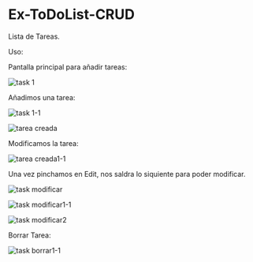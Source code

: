 # Ex-ToDoList-CRUD

Lista de Tareas.

Uso:

Pantalla principal para añadir tareas:

![task 1](https://github.com/j1t077/Ex-ToDoList-CRUD/assets/96486397/8c2c02a9-0540-4a68-81ca-05a8d9a66ebb)


Añadimos una tarea:

![task 1-1](https://github.com/j1t077/Ex-ToDoList-CRUD/assets/96486397/d4781dc6-a657-4571-b076-0a1c07c51893)


![tarea creada](https://github.com/j1t077/Ex-ToDoList-CRUD/assets/96486397/3d313821-4656-4f6d-b2c4-438bc6daf7d2)


Modificamos la tarea:

![tarea creada1-1](https://github.com/j1t077/Ex-ToDoList-CRUD/assets/96486397/471e60d6-314f-4ea6-a997-2c487d6d90ad)


Una vez pinchamos en Edit, nos saldra lo siquiente para poder modificar.

![task modificar](https://github.com/j1t077/Ex-ToDoList-CRUD/assets/96486397/354e4f04-5386-4e53-94f1-43beaacde827)

![task modificar1-1](https://github.com/j1t077/Ex-ToDoList-CRUD/assets/96486397/d3f687df-52d3-4738-80df-92661e769944)

![task modificar2](https://github.com/j1t077/Ex-ToDoList-CRUD/assets/96486397/64032590-083d-44af-844b-83ce1ec55430)


Borrar Tarea:

![task borrar1-1](https://github.com/j1t077/Ex-ToDoList-CRUD/assets/96486397/36c7c7fe-e515-4bed-938b-1fc02a693cde)


